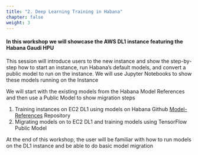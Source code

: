 ```yaml
---
title: "2. Deep Learning Training in Habana"
chapter: false
weight: 3
---
```


#### In this workshop we will showcase the AWS DL1 instance featuring the Habana Gaudi HPU 

This session will introduce users to the new instance and show the step-by-step how to start an instance, run Habana’s
default models, and convert a public model to run on the instance.  We will use Jupyter Notebooks to show these models running on the Instance

We will start with the existing models from the Habana Model References and then use a Public Model to show migration steps

1. Training instances on EC2 DL1 using models on Habana Github [Model-References](https://github.com/HabanaAI/Model-References) Repository
2. Migrating models on to EC2 DL1 and training models using TensorFlow Public Model

At the end of this workshop, the user will be familiar with how to run models on the DL1 instance and be able to do basic model migration
